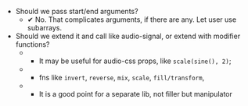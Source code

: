 * Should we pass start/end arguments?
	* ✔ No. That complicates arguments, if there are any. Let user use subarrays.
* Should we extend it and call like audio-signal, or extend with modifier functions?
	* + It may be useful for audio-css props, like `scale(sine(), 2)`;
	* + fns like `invert`, `reverse`, `mix`, `scale`, `fill/transform`,
	* - It is a good point for a separate lib, not filler but manipulator